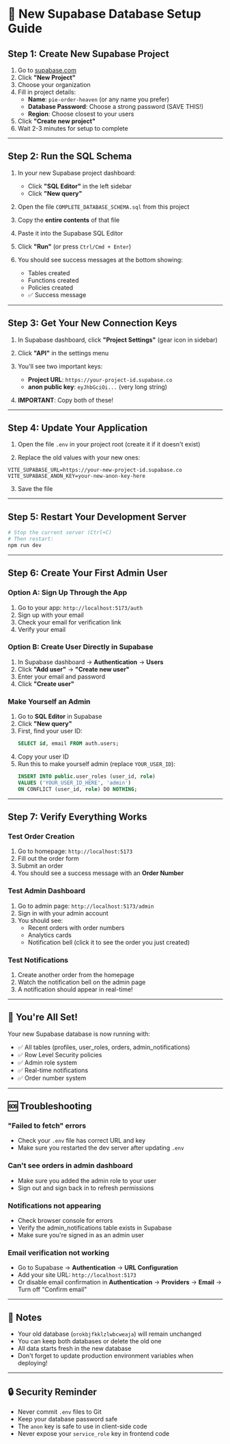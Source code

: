 # 🚀 New Supabase Database Setup Guide

## Step 1: Create New Supabase Project

1. Go to [supabase.com](https://supabase.com)
2. Click **"New Project"**
3. Choose your organization
4. Fill in project details:
   - **Name**: `pie-order-heaven` (or any name you prefer)
   - **Database Password**: Choose a strong password (SAVE THIS!)
   - **Region**: Choose closest to your users
5. Click **"Create new project"**
6. Wait 2-3 minutes for setup to complete

---

## Step 2: Run the SQL Schema

1. In your new Supabase project dashboard:

   - Click **"SQL Editor"** in the left sidebar
   - Click **"New query"**

2. Open the file `COMPLETE_DATABASE_SCHEMA.sql` from this project

3. Copy the **entire contents** of that file

4. Paste it into the Supabase SQL Editor

5. Click **"Run"** (or press `Ctrl/Cmd + Enter`)

6. You should see success messages at the bottom showing:
   - Tables created
   - Functions created
   - Policies created
   - ✅ Success message

---

## Step 3: Get Your New Connection Keys

1. In Supabase dashboard, click **"Project Settings"** (gear icon in sidebar)

2. Click **"API"** in the settings menu

3. You'll see two important keys:

   - **Project URL**: `https://your-project-id.supabase.co`
   - **anon public key**: `eyJhbGciOi...` (very long string)

4. **IMPORTANT**: Copy both of these!

---

## Step 4: Update Your Application

1. Open the file `.env` in your project root (create it if it doesn't exist)

2. Replace the old values with your new ones:

```env
VITE_SUPABASE_URL=https://your-new-project-id.supabase.co
VITE_SUPABASE_ANON_KEY=your-new-anon-key-here
```

3. Save the file

---

## Step 5: Restart Your Development Server

```bash
# Stop the current server (Ctrl+C)
# Then restart:
npm run dev
```

---

## Step 6: Create Your First Admin User

### Option A: Sign Up Through the App

1. Go to your app: `http://localhost:5173/auth`
2. Sign up with your email
3. Check your email for verification link
4. Verify your email

### Option B: Create User Directly in Supabase

1. In Supabase dashboard → **Authentication** → **Users**
2. Click **"Add user"** → **"Create new user"**
3. Enter your email and password
4. Click **"Create user"**

### Make Yourself an Admin

1. Go to **SQL Editor** in Supabase
2. Click **"New query"**
3. First, find your user ID:
   ```sql
   SELECT id, email FROM auth.users;
   ```
4. Copy your user ID
5. Run this to make yourself admin (replace `YOUR_USER_ID`):
   ```sql
   INSERT INTO public.user_roles (user_id, role)
   VALUES ('YOUR_USER_ID_HERE', 'admin')
   ON CONFLICT (user_id, role) DO NOTHING;
   ```

---

## Step 7: Verify Everything Works

### Test Order Creation

1. Go to homepage: `http://localhost:5173`
2. Fill out the order form
3. Submit an order
4. You should see a success message with an **Order Number**

### Test Admin Dashboard

1. Go to admin page: `http://localhost:5173/admin`
2. Sign in with your admin account
3. You should see:
   - Recent orders with order numbers
   - Analytics cards
   - Notification bell (click it to see the order you just created)

### Test Notifications

1. Create another order from the homepage
2. Watch the notification bell on the admin page
3. A notification should appear in real-time!

---

## 🎉 You're All Set!

Your new Supabase database is now running with:

- ✅ All tables (profiles, user_roles, orders, admin_notifications)
- ✅ Row Level Security policies
- ✅ Admin role system
- ✅ Real-time notifications
- ✅ Order number system

---

## 🆘 Troubleshooting

### "Failed to fetch" errors

- Check your `.env` file has correct URL and key
- Make sure you restarted the dev server after updating `.env`

### Can't see orders in admin dashboard

- Make sure you added the admin role to your user
- Sign out and sign back in to refresh permissions

### Notifications not appearing

- Check browser console for errors
- Verify the admin_notifications table exists in Supabase
- Make sure you're signed in as an admin user

### Email verification not working

- Go to Supabase → **Authentication** → **URL Configuration**
- Add your site URL: `http://localhost:5173`
- Or disable email confirmation in **Authentication** → **Providers** → **Email** → Turn off "Confirm email"

---

## 📝 Notes

- Your old database (`orokbjfkklzlwbcweaja`) will remain unchanged
- You can keep both databases or delete the old one
- All data starts fresh in the new database
- Don't forget to update production environment variables when deploying!

---

## 🔒 Security Reminder

- Never commit `.env` files to Git
- Keep your database password safe
- The `anon` key is safe to use in client-side code
- Never expose your `service_role` key in frontend code
